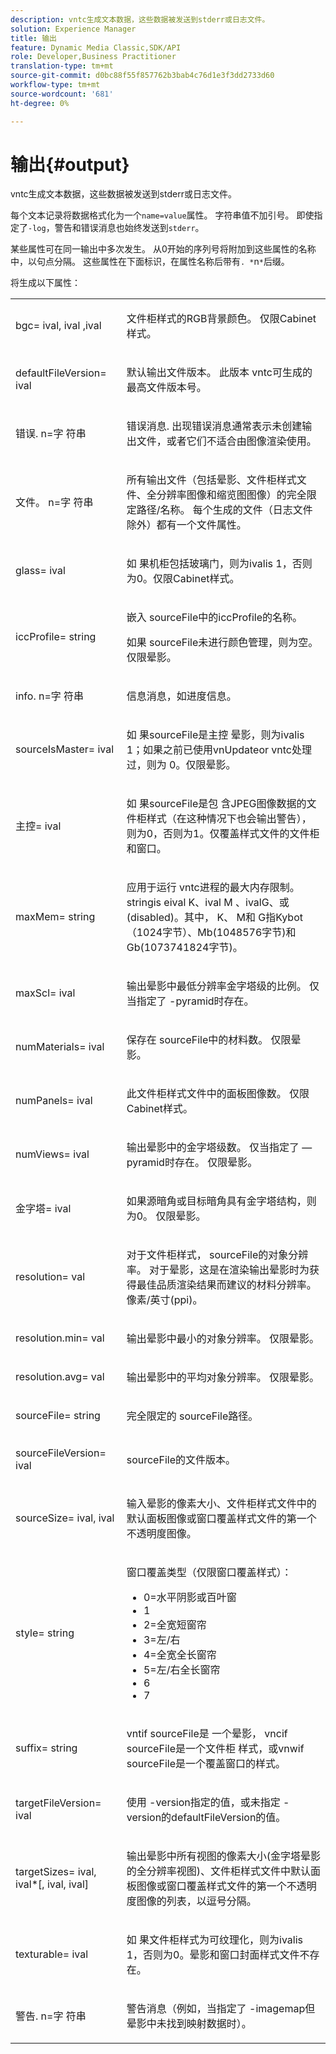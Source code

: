 ```yaml
---
description: vntc生成文本数据，这些数据被发送到stderr或日志文件。
solution: Experience Manager
title: 输出
feature: Dynamic Media Classic,SDK/API
role: Developer,Business Practitioner
translation-type: tm+mt
source-git-commit: d0bc88f55f857762b3bab4c76d1e3f3dd2733d60
workflow-type: tm+mt
source-wordcount: '681'
ht-degree: 0%

---
```



# 输出{#output}

vntc生成文本数据，这些数据被发送到stderr或日志文件。

每个文本记录将数据格式化为一个`name=value`属性。 字符串值不加引号。 即使指定了`-log`，警告和错误消息也始终发送到`stderr`。

某些属性可在同一输出中多次发生。 从0开始的序列号将附加到这些属性的名称中，以句点分隔。 这些属性在下面标识，在属性名称后带有`. *`n`*`后缀。

将生成以下属性：

<table id="simpletable_32AAA1A2DDB04BC6B86885E6223BF609"> 
 <tr class="strow"> 
  <td class="stentry"> <p><span class="codeph">bgc=<span class="varname"> ival</span>,<span class="varname"> ival</span><span class="varname"> ,ival</span></span> </p> </td> 
  <td class="stentry"> <p>文件柜样式的RGB背景颜色。 仅限Cabinet样式。 </p></td> 
 </tr> 
 <tr class="strow"> 
  <td class="stentry"> <p><span class="codeph">defaultFileVersion=<span class="varname"> ival</span></span> </p></td> 
  <td class="stentry"> <p>默认输出文件版本。 此版本<span class="filepath"> vntc</span>可生成的最高文件版本号。 </p></td> 
 </tr> 
 <tr class="strow"> 
  <td class="stentry"> <p><span class="codeph">错误.<span class="varname"> n</span>=字<span class="varname"> 符串</span></span> </p></td> 
  <td class="stentry"> <p>错误消息. 出现错误消息通常表示未创建输出文件，或者它们不适合由图像渲染使用。 </p></td> 
 </tr> 
 <tr class="strow"> 
  <td class="stentry"> <p><span class="codeph">文件。<span class="varname"> n</span>=字<span class="varname"> 符串</span></span> </p></td> 
  <td class="stentry"> <p>所有输出文件（包括晕影、文件柜样式文件、全分辨率图像和缩览图图像）的完全限定路径/名称。 每个生成的文件（日志文件除外）都有一个文件属性。 </p></td> 
 </tr> 
 <tr class="strow"> 
  <td class="stentry"> <p><span class="codeph">glass=<span class="varname"> ival</span></span> </p></td> 
  <td class="stentry"> <p><span class="varname"> 如</span> 果机柜包括玻璃门，则为ivalis 1，否则为0。仅限Cabinet样式。 </p></td> 
 </tr> 
 <tr class="strow"> 
  <td class="stentry"> <p><span class="codeph">iccProfile=<span class="varname"> string</span></span> </p></td> 
  <td class="stentry"> <p>嵌入<span class="varname"> sourceFile</span>中的iccProfile的名称。 </p> <p>如果<span class="varname"> sourceFile</span>未进行颜色管理，则为空。 仅限晕影。 </p></td> 
 </tr> 
 <tr class="strow"> 
  <td class="stentry"> <p><span class="codeph">info.<span class="varname"> n</span>=字<span class="varname"> 符串</span></span> </p></td> 
  <td class="stentry"> <p>信息消息，如进度信息。 </p></td> 
 </tr> 
 <tr class="strow"> 
  <td class="stentry"> <p><span class="codeph">sourceIsMaster=<span class="varname"> ival</span></span> </p></td> 
  <td class="stentry"> <p><span class="varname"> 如</span> 果sourceFile是主控 <span class="varname"> </span> 晕影，则为ivalis 1；如果之前已使用vnUpdateor vntc处理 <span class="filepath"> </span> 过，则为 <span class="filepath"> 0</span>。仅限晕影。 </p></td> 
 </tr> 
 <tr class="strow"> 
  <td class="stentry"> <p><span class="codeph">主控=<span class="varname"> ival</span></span> </p></td> 
  <td class="stentry"> <p><span class="varname"> 如</span> 果sourceFile是包 <span class="varname"> </span> 含JPEG图像数据的文件柜样式（在这种情况下也会输出警告），则为0，否则为1。仅覆盖样式文件的文件柜和窗口。 </p></td> 
 </tr> 
 <tr class="strow"> 
  <td class="stentry"> <p><span class="codeph">maxMem=<span class="varname"> string</span></span> </p></td> 
  <td class="stentry"> <p>应用于运行<span class="filepath"> vntc</span>进程的最大内存限制。 <span class="varname"> </span> stringis eival <span class="varname"> K</span>、ival <span class="varname"> M</span> <span class="varname"> </span> <span class="varname"> </span> <span class="codeph"> </span> 、ivalG、或(disabled)。其中，<span class="varname"> K</span>、<span class="varname"> M</span>和<span class="varname"> G</span>指Kybot（1024字节）、Mb(1048576字节)和Gb(1073741824字节)。 </p></td> 
 </tr> 
 <tr class="strow"> 
  <td class="stentry"> <p><span class="codeph">maxScl=<span class="varname"> ival</span></span> </p></td> 
  <td class="stentry"> <p>输出晕影中最低分辨率金字塔级的比例。 仅当指定了<span class="codeph"> -pyramid</span>时存在。 </p></td> 
 </tr> 
 <tr class="strow"> 
  <td class="stentry"> <p><span class="codeph">numMaterials=<span class="varname"> ival</span></span> </p></td> 
  <td class="stentry"> <p>保存在<span class="varname"> sourceFile</span>中的材料数。 仅限晕影。 </p></td> 
 </tr> 
 <tr class="strow"> 
  <td class="stentry"> <p><span class="codeph">numPanels=<span class="codeph"> ival</span></span> </p></td> 
  <td class="stentry"> <p>此文件柜样式文件中的面板图像数。 仅限Cabinet样式。 </p></td> 
 </tr> 
 <tr class="strow"> 
  <td class="stentry"> <p><span class="codeph">numViews=<span class="codeph"> ival</span></span> </p></td> 
  <td class="stentry"> <p>输出晕影中的金字塔级数。 仅当指定了 — pyramid时存在。 仅限晕影。 </p></td> 
 </tr> 
 <tr class="strow"> 
  <td class="stentry"> <p><span class="codeph">金字塔=<span class="varname"> ival</span></span> </p></td> 
  <td class="stentry"> <p>如果源暗角或目标暗角具有金字塔结构，则为0。 仅限晕影。 </p></td> 
 </tr> 
 <tr class="strow"> 
  <td class="stentry"> <p><span class="codeph">resolution=<span class="varname"> val</span></span> </p></td> 
  <td class="stentry"> <p>对于文件柜样式，<span class="varname"> sourceFile</span>的对象分辨率。 对于晕影，这是在渲染输出晕影时为获得最佳品质渲染结果而建议的材料分辨率。 像素/英寸(ppi)。 </p></td> 
 </tr> 
 <tr class="strow"> 
  <td class="stentry"> <p><span class="codeph">resolution.min=<span class="varname"> val</span></span> </p></td> 
  <td class="stentry"> <p>输出晕影中最小的对象分辨率。 仅限晕影。 </p></td> 
 </tr> 
 <tr class="strow"> 
  <td class="stentry"> <p><span class="codeph">resolution.avg=<span class="varname"> val</span></span> </p></td> 
  <td class="stentry"> <p>输出晕影中的平均对象分辨率。 仅限晕影。 </p></td> 
 </tr> 
 <tr class="strow"> 
  <td class="stentry"> <p><span class="codeph">sourceFile=<span class="varname"> string</span></span> </p></td> 
  <td class="stentry"> <p>完全限定的<span class="varname"> sourceFile</span>路径。 </p></td> 
 </tr> 
 <tr class="strow"> 
  <td class="stentry"> <p><span class="codeph">sourceFileVersion=<span class="varname"> ival</span></span> </p></td> 
  <td class="stentry"> <p><span class="varname"> sourceFile</span>的文件版本。 </p></td> 
 </tr> 
 <tr class="strow"> 
  <td class="stentry"> <p><span class="codeph">sourceSize=<span class="varname"> ival</span>,<span class="varname"> ival</span></span> </p></td> 
  <td class="stentry"> <p>输入晕影的像素大小、文件柜样式文件中的默认面板图像或窗口覆盖样式文件的第一个不透明度图像。 </p></td> 
 </tr> 
 <tr class="strow"> 
  <td class="stentry"> <p><span class="codeph">style=<span class="varname"> string</span></span> </p></td> 
  <td class="stentry"> <p>窗口覆盖类型（仅限窗口覆盖样式）： </p> <p> 
    <ul id="ul_51AECE556B8B40109FFAD2B315D0695C"> 
     <li id="li_3D3B9211C7AF4810883AE815BEBD4228">0=水平阴影或百叶窗 </li> 
     <li id="li_DE88052467D64ECDAEB29264FC3904E4">1 </li> 
     <li id="li_6F976CABF7244B20A471391A685ED05F"> 2=全宽短窗帘 </li> 
     <li id="li_E8D2B0B9189F4BDBB70E145E9196C1CD">3=左/右 </li> 
     <li id="li_026F043A50D34C8AB850D9832F375DB7"> 4=全宽全长窗帘 </li> 
     <li id="li_283A2E5BFF75461B8F697FFF0796361F"> 5=左/右全长窗帘 </li> 
     <li id="li_E175BA9EAE1F46B89109F4892FF54656"> 6 </li> 
     <li id="li_79D2F7F68C4746F3B6742EFECD01BDD9"> 7 </li> 
    </ul> </p> </td> 
 </tr> 
 <tr class="strow"> 
  <td class="stentry"> <p><span class="codeph">suffix=<span class="varname"> string</span></span> </p></td> 
  <td class="stentry"> <p><span class="codeph"> vntif </span> sourceFile是 <span class="varname"> </span> 一个晕影， <span class="codeph"> </span> vncif sourceFile是一个文件柜 <span class="varname"> </span> 样式，或vnwif  <span class="codeph"> </span>  <span class="varname"> </span> sourceFile是一个覆盖窗口的样式。 </p></td> 
 </tr> 
 <tr class="strow"> 
  <td class="stentry"> <p><span class="codeph">targetFileVersion=<span class="varname"> ival</span></span> </p></td> 
  <td class="stentry"> <p>使用<span class="codeph"> -version</span>指定的值，或未指定<span class="codeph"> -version</span>的defaultFileVersion</span>的值。<span class="codeph"> </span></p></td> 
 </tr> 
 <tr class="strow"> 
  <td class="stentry"> <p><span class="codeph">targetSizes=<span class="varname"> ival</span>,<span class="varname"> ival</span>*[,<span class="varname"> ival</span>,<span class="varname"> </span>ival]</span> </p></td> 
  <td class="stentry"> <p>输出晕影中所有视图的像素大小(金字塔晕影的全分辨率视图)、文件柜样式文件中默认面板图像或窗口覆盖样式文件的第一个不透明度图像的列表，以逗号分隔。 </p> </td> 
 </tr> 
 <tr class="strow"> 
  <td class="stentry"> <p><span class="codeph">texturable=<span class="varname"> ival</span></span> </p></td> 
  <td class="stentry"> <p><span class="varname"> 如</span> 果文件柜样式为可纹理化，则为ivalis 1，否则为0。晕影和窗口封面样式文件不存在。 </p></td> 
 </tr> 
 <tr class="strow"> 
  <td class="stentry"> <p><span class="codeph">警告.<span class="varname"> n</span>=字<span class="varname"> 符串</span></span> </p></td> 
  <td class="stentry"> <p>警告消息（例如，当指定了<span class="codeph"> -imagemap</span>但晕影中未找到映射数据时）。 </p></td> 
 </tr> 
</table>

